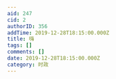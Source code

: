 ```yaml
---
aid: 247
cid: 2
authorID: 356
addTime: 2019-12-28T18:15:00.000Z
title: 嗨
tags: []
comments: []
date: 2019-12-28T18:15:00.000Z
category: 时政
---
```



